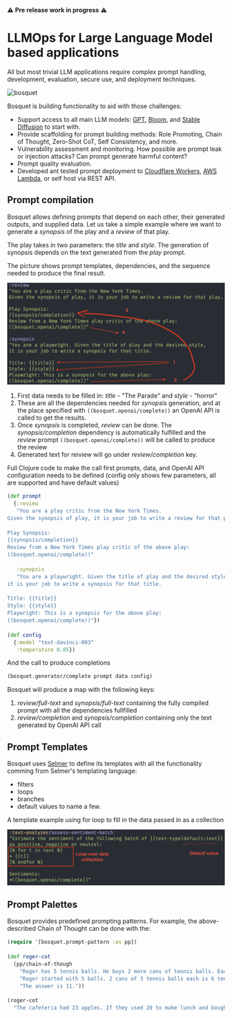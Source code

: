   
⚠️ **Pre release work in progress** ⚠️

# LLMOps for Large Language Model based applications 

All but most trivial LLM applications require complex prompt handling, development, evaluation, secure use, and deployment techniques. 

![bosquet](https://upload.wikimedia.org/wikipedia/commons/thumb/4/4f/42_Apollo_in_bosquet_F%C3%A4cher%2C_gardens_of_Sch%C3%B6nbrunn_03.jpg/640px-42_Apollo_in_bosquet_F%C3%A4cher%2C_gardens_of_Sch%C3%B6nbrunn_03.jpg)


Bosquet is building functionality to aid with those challenges:
* Support access to all main LLM models: [GPT](https://openai.com/api/), [Bloom](https://bigscience.huggingface.co/blog/bloom), and [Stable Diffusion](https://stability.ai/blog/stable-diffusion-v2-release) to start with.
* Provide scaffolding for prompt building methods: Role Promoting, Chain of Thought, Zero-Shot CoT, Self Consistency, and more.
* Vulnerability assessment and monitoring. How possible are prompt leak or injection attacks? Can prompt generate harmful content?
* Prompt quality evaluation.
* Developed ant tested prompt deployment to [Cloudflare Workers](https://workers.cloudflare.com/), [AWS Lambda](https://aws.amazon.com/lambda/), or self host via REST API.

## Prompt compilation

Bosquet allows defining prompts that depend on each other, their generated outputs, and supplied data. Let us take a simple example where we want to generate a *synopsis* of the play and a *review* of that play.

The play takes in two parameters: the *title* and *style*. The generation of synopsis depends on the text generated from the *play* prompt. 

The picture shows prompt templates, dependencies, and the sequence needed to produce the final result.

![prompt chaining](/doc/img/chained-generation.png)

1. First data needs to be filled in: *title* - "The Parade" and *style* - "horror"
1. These are all the dependencies needed for *synopsis* generation, and at the place specified with `((bosquet.openai/complete))` an OpenAI API is called to get the results.
1. Once *synopsis* is completed, *review* can be done. The *synopsis/completion* dependency is automatically fulfilled and the *review* prompt `((bosquet.openai/complete))` will be called to produce the review 
1. Generated text for reiview will go under *review/completion* key.

Full Clojure code to make the call first prompts, data, and OpenAI API configuration needs to be defined (config only shows few parameters, all are supported and have default values)

```clojure
(def prompt
  {:review
   "You are a play critic from the New York Times.
Given the synopsis of play, it is your job to write a review for that play.

Play Synopsis:
{{synopsis/completion}}
Review from a New York Times play critic of the above play:
((bosquet.openai/complete))"

   :synopsis
   "You are a playwright. Given the title of play and the desired style,
it is your job to write a synopsis for that title.

Title: {{title}}
Style: {{style}}
Playwright: This is a synopsis for the above play:
((bosquet.openai/complete))"})

(def config
  {:model "text-davinci-003"
   :temperature 0.85})

```

And the call to produce completions

```clojure
(bosquet.generator/complete prompt data config)

```

Bosquet will produce a map with the following keys:
1. *review/full-text* and *synopsis/full-text* containing the fully compiled prompt with all the dependencies fullfilled
1. *review/completion* and *synopsis/completion* containing only the text generated by OpenAI API call

## Prompt Templates

Bosquet uses [Selmer](https://github.com/yogthos/Selmer) to define its templates with all the functionality comming from Selmer's templating language:
* filters
* loops
* branches
* default values
to name a few.

A template example using for loop to fill in the data passed in as a collection

![selmer template](/doc/img/selmer-template.png)


## Prompt Palettes

Bosquet provides predefined prompting patterns. For example, the above-described Chain of Thought can be done with the:

``` clojure
(require '[bosquet.prompt-pattern :as pp])

(def roger-cot
  (pp/chain-of-though
    "Roger has 5 tennis balls. He buys 2 more cans of tennis balls. Each can has 3 tennis balls. How many tennis balls does he have now?"
    "Roger started with 5 balls. 2 cans of 3 tennis balls each is 6 tennis balls. 5 + 6 = 11."
    "The answer is 11."))

(roger-cot 
  "The cafeteria had 23 apples. If they used 20 to make lunch and bought 6 more, how many apples do they have?")
```


